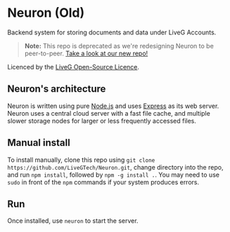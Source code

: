 # Neuron (Old)
Backend system for storing documents and data under LiveG Accounts.

> **Note:** This repo is deprecated as we're redesigning Neuron to be peer-to-peer. [Take a look at our new repo!](https://github.com/LiveGTech/Neuron)

Licenced by the [LiveG Open-Source Licence](LICENCE.md).

## Neuron's architecture
Neuron is written using pure [Node.js](https://nodejs.org) and uses [Express](http://expressjs.com) as its web server. Neuron uses a central cloud server with a fast file cache, and multiple slower storage nodes for larger or less frequently accessed files.

## Manual install
To install manually, clone this repo using `git clone https://github.com/LiveGTech/Neuron.git`, change directory into the repo, and run `npm install`, followed by `npm -g install .`. You may need to use `sudo` in front of the `npm` commands if your system produces errors.

## Run
Once installed, use `neuron` to start the server.
